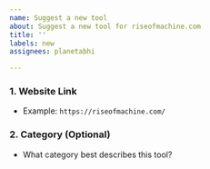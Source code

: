 ```yaml
---
name: Suggest a new tool
about: Suggest a new tool for riseofmachine.com
title: ''
labels: new
assignees: planetabhi

---
```


### 1. Website Link
- Example: `https://riseofmachine.com/`

### 2. Category (Optional)
- What category best describes this tool?
